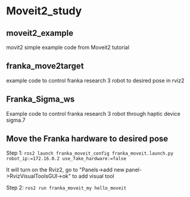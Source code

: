 # Moveit2_study
## moveit2_example
movit2 simple example code from Moveit2 tutorial 
## franka_move2target
example code to control franka research 3 robot to desired pose in rviz2
## Franka_Sigma_ws
Example code to control franka research 3 robot through haptic device sigma.7 

## Move the Franka hardware to desired pose
Step 1:
```ros2 launch franka_moveit_config franka_moveit.launch.py robot_ip:=172.16.0.2 use_fake_hardware:=false```

It will turn on the Rviz2, go to "Panels->add new panel->RvizVisualToolsGUI->ok" to add visual tool

Step 2: 
```ros2 run franka_moveit_my hello_moveit```


